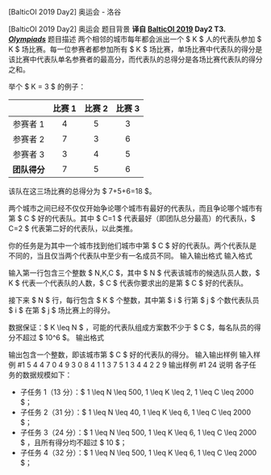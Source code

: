 



[BalticOI 2019 Day2] 奥运会 - 洛谷














[BalticOI 2019 Day2] 奥运会
题目背景
**译自 [BalticOI 2019](http://boi2019.eio.ee/tasks/) Day2 T3.** ***[Olympiads](http://boi2019.eio.ee/wp-content/uploads/2019/05/olymp.en_.pdf)***
题目描述
两个相邻的城市每年都会派出一个 $ K $ 人的代表队参加 $ K $ 场比赛。每一位参赛者都参加所有 $ K $ 场比赛，单场比赛中代表队的得分是该比赛中代表队单名参赛者的最高分，而代表队的总得分是各场比赛代表队的得分之和。

举个 $ K = 3 $ 的例子：

|              | 比赛 1 | 比赛 2 | 比赛 3 |
| :----------: | :---: | :---: | :---: |
|   参赛者 1    |   4   |   5   |   3   |
|   参赛者 2    |   7   |   3   |   6   |
|   参赛者 3    |   3   |   4   |   5   |
| **团队得分** |   7   |   5   |   6   |

该队在这三场比赛的总得分为 $ 7+5+6=18 $。

两个城市之间已经不仅仅开始争论哪个城市有最好的代表队，而且争论哪个城市有第 $ C $ 好的代表队。其中 $ C=1 $ 代表最好（即团队总分最高）的代表队，$ C=2 $ 代表第二好的代表队，以此类推。

你的任务是为其中一个城市找到他们城市中第 $ C $ 好的代表队。两个代表队是不同的，当且仅当两个代表队中至少有一名成员不同。
输入输出格式
输入格式

输入第一行包含三个整数 $ N,K,C $，其中 $ N $ 代表该城市的候选队员人数，$ K $ 代表一个代表队的人数，$ C $ 代表你要求出的是第 $ C $ 好的代表队。

接下来 $ N $ 行，每行包含 $ K $ 个整数，其中第 $ i $ 行第 $ j $ 个数代表队员 $ i $ 在第 $ j $ 场比赛上的得分。

数据保证：$ K \leq N $ ，可能的代表队组成方案数不少于 $ C $，每名队员的得分不超过 $ 10^6 $。
输出格式

输出包含一个整数，即该城市第 $ C $ 好的代表队的得分。
输入输出样例
输入样例 #1
5 4 4
7 0 4 9
3 0 8 4
1 1 3 7
5 1 3 4
4 2 2 9
输出样例 #1
24
说明
各子任务的数据规模如下：

- 子任务 1（13 分）：$ 1 \leq N \leq 500, 1 \leq K \leq 2, 1 \leq C \leq 2000 $；
- 子任务 2（31 分）：$ 1 \leq N \leq 40, 1 \leq K \leq 6, 1 \leq C \leq 2000 $；
- 子任务 3（24 分）：$ 1 \leq N \leq 500, 1 \leq K \leq 6, 1 \leq C \leq 2000 $ ，且所有得分均不超过 $ 10 $；
- 子任务 4（32 分）：$ 1 \leq N \leq 500, 1 \leq K \leq 6, 1 \leq C \leq 2000 $；






